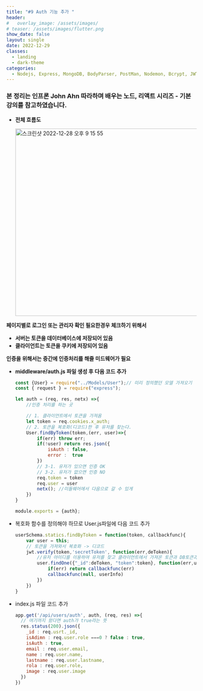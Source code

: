 ```yaml
---
title: "#9 Auth 기능 추가 "
header:
#   overlay_image: /assets/images/
# teaser: /assets/images/flutter.png
show_date: false
layout: single
date: 2022-12-29
classes:
  - landing
  - dark-theme
categories:
  - Nodejs, Express, MongoDB, BodyParser, PostMan, Nodemon, Bcrypt, JWT, Auth 
---
```


### 본 정리는 인프론 John Ahn 따라하며 배우는 노드, 리액트 시리즈 - 기본 강의를 참고하였습니다.

- **전체 흐름도**
    
    <img width="495" alt="스크린샷 2022-12-28 오후 9 15 55" src="https://user-images.githubusercontent.com/79856225/209958364-22f7bbd7-b881-40a6-a2a2-415712adb721.png">

    

**페이지별로 로그인 또는 관리자 확인 필요한경우 체크하기 위해서**

- **서버는 토큰을 데이터베이스에 저장되어 있음**
- **클라이언트는 토큰을 쿠키에 저장되어 있음**

**인증을 위해서는 중간에 인증처리를 해줄 미드웨어가 필요**

- **middleware/auth.js 파일 생성 후 다음 코드 추가**
    
    ```jsx
    const {User} = require("../Models/User");// 미리 정의했던 모델 가져오기
    const { request } = require("express");
    
    let auth = (req, res, netx) =>{
        //인증 처리를 하는 곳
    
        // 1. 클라이언트에서 토큰을 가져옴
        let token = req.cookies.x_auth;
        // 2. 토큰을 복호화(디코드)한 후 유저를 찾는다.
        User.findByToken(token,(err, user)=>{
            if(err) throw err;
            if(!user) return res.json({
                isAuth : false,
                error :  true
            })
            // 3-1. 유저가 있으면 인증 OK
            // 3-2. 유저가 없으면 인증 NO
            req.token = token
            req.user = user
            netx(); //미들웨어에서 다음으로 갈 수 있게
        })
    }
    
    module.exports = {auth};
    ```
    
- 복호화 함수를 정의해야 하므로 User.js파일에 다음 코드 추가
    
    ```jsx
    userSchema.statics.findByToken = function(token, callbackfunc){
        var user = this;
        // 토큰을 가져와서 복호화 -> 디코드
        jwt.verify(token,'secretToken', function(err,deToken){
            //유저 아이디를 이용하여 유저를 찾고 클라이언트에서 가져온 토큰과 DB토큰과 비교
            user.findOne({"_id":deToken, "token":token}, function(err,userInfo){
                if(err) return callbackfunc(err)
                callbackfunc(null, userInfo)
            })
        })
    }
    ```
    
- index.js 파일 코드 추가
    
    ```jsx
    app.get('/api/users/auth', auth, (req, res) =>{
      // 여기까지 왔다면 auth가 true라는 뜻
      res.status(200).json({
        _id : req.usrt._id,
        isAdimn : req.user.role ===0 ? false : true,
        isAuth : true,
        email : req.user.email,
        name : req.user.name,
        lastname : req.user.lastname,
        rola : req.user.role,
        image : req.user.image
      })
    })
    ```